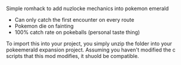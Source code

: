 Simple romhack to add nuzlocke mechanics into pokemon emerald

- Can only catch the first encounter on every route
- Pokemon die on fainting
- 100% catch rate on pokeballs (personal taste thing)


To import this into your project, you simply unzip the folder into your pokeemerald expansion project. Assuming you haven't modified the c scripts that this mod modifies, it shuold be compatible. 